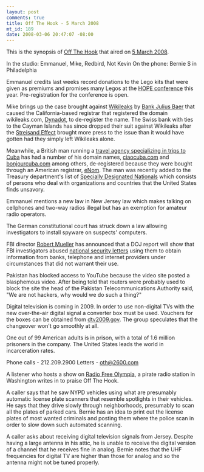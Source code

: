 ```yaml
--- 
layout: post
comments: true
title: Off The Hook - 5 March 2008
mt_id: 189
date: 2008-03-06 20:47:07 -08:00
---
```

This is the synopsis of [Off The Hook](http://www.2600.com/offthehook) that aired on [5 March 2008](http://www.2600.com/offthehook/2008/0308.html).

In the studio: Emmanuel, Mike, Redbird, Not Kevin
On the phone: Bernie S in Philadelphia

Emmanuel credits last weeks record donations to the Lego kits that were given as premiums and promises many Legos at the [HOPE conference](http://www.thelasthope.org/) this year.  Pre-registration for the conference is open.

Mike brings up the case brought against [Wikileaks](http://wikileaks.org) by [Bank Julius Baer](http://www.wikileaks.org/wiki/Bank_Julius_Baer) that caused the California-based registrar that registered the domain wikileaks.com, [Dynadot](http://www.dynadot.com/), to de-register the name.  The Swiss bank with ties to the Cayman Islands has since dropped their suit against Wikileaks after the [Streisand Effect](http://en.wikipedia.org/wiki/Streisand_effect) brought more press to the issue than it would have gotten had they simply left Wikileaks alone.

Meanwhile, a British man running a [travel agency specializing in trips to Cuba](http://www.theregister.co.uk/2008/03/05/us_kills_european_based_cuba_websites/) has had a number of his domain names, [ciaocuba.com](http://www.ciaocuba.com) and [bonjourcuba.com](http://www.bonjourcuba.com) among others, de-registered because they were bought through an American registrar, [eNom](http://enom.com).  The man was recently added to the Treasury department's list of [Specially Designated Nationals](http://www.ustreas.gov/offices/enforcement/ofac/sdn/sdnlist.txt) which consists of persons who deal with organizations and countries that the United States finds unsavory.

Emmanuel mentions a new law in New Jersey law which makes talking on cellphones and two-way radios illegal but has an exemption for amateur radio operators.

The German constitutional court has struck down a law allowing investigators to install spyware on suspects' computers.

FBI director [Robert Mueller](http://en.wikipedia.org/wiki/Robert_Mueller) has announced that a DOJ report will show that FBI investigators abused [national security letters](http://en.wikipedia.org/wiki/National_security_letter) using them to obtain information from banks, telephone and internet providers under circumstances that did not warrant their use.

Pakistan has blocked access to YouTube because the video site posted a blasphemous video.  After being told that routers were probably used to block the site the head of the Pakistan Telecommunications Authority said, "We are not hackers, why would we do such a thing?"

Digital television is coming in 2009.  In order to use non-digital TVs with the new over-the-air digital signal a converter box must be used.  Vouchers for the boxes can be obtained from [dtv2009.gov](https://www.dtv2009.gov/).  The group speculates that the changeover won't go smoothly at all.

One out of 99 American adults is in prison, with a total of 1.6 million prisoners in the company.  The United States leads the world in incarceration rates.

Phone calls - 212.209.2900
Letters - oth@2600.com

A listener who hosts a show on [Radio Free Olympia](http://frolympia.org), a pirate radio station in Washington writes in to praise Off The Hook.

A caller says that he saw NYPD vehicles using what are presumably automatic license plate scanners that resemble spotlights in their vehicles.  He says that they drive slowly through neighborhoods, presumably to scan all the plates of parked cars.  Bernie has an idea to print out the license plates of most wanted criminals and posting them where the police scan in order to slow down such automated scanning.

A caller asks about receiving digital television signals from Jersey.  Despite having a large antenna in his attic, he is unable to receive the digital version of a channel that he receives fine in analog.  Bernie notes that the UHF frequencies for digital TV are higher than those for analog and so the antenna might not be tuned properly.
